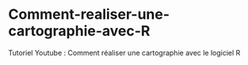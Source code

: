 # Comment-realiser-une-cartographie-avec-R
Tutoriel Youtube : Comment réaliser une cartographie avec le logiciel R
